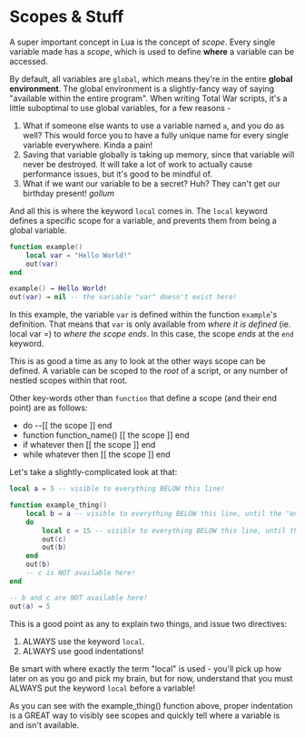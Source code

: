 # Scopes & Stuff

A super important concept in Lua is the concept of *scope*. Every single variable made has a *scope*, which is used to define **where** a variable can be accessed.

By default, all variables are `global`, which means they're in the entire **global environment**. The global environment is a slightly-fancy way of saying "available within the entire program". When writing Total War scripts, it's a little suboptimal to use global variables, for a few reasons -

1) What if someone else wants to use a variable named `a`, and you do as well? This would force you to have a fully unique name for every single variable everywhere. Kinda a pain!
2) Saving that variable globally is taking up memory, since that variable will never be destroyed. It will take a lot of work to actually cause performance issues, but it's good to be mindful of.
3) What if we want our variable to be a secret? Huh? They can't get our birthday present! *gollum*

And all this is where the keyword `local` comes in. The `local` keyword defines a specific scope for a variable, and prevents them from being a global variable.

```lua
function example()
    local var = "Hello World!"
    out(var)
end

example() → Hello World!
out(var) → nil -- the variable "var" doesn't exist here!
```

In this example, the variable `var` is defined within the function `example`'s definition. That means that `var` is only available from *where it is defined* (ie. local var =) to *where the scope ends*. In this case, the scope *ends* at the `end` keyword.

This is as good a time as any to look at the other ways scope can be defined. A variable can be scoped to the *root* of a script, or any number of nestled scopes within that root.

Other key-words other than `function` that define a scope (and their end point) are as follows:
- do --[[ the scope ]] end
- function function_name() [[ the scope ]] end
- if whatever then [[ the scope ]] end
- while whatever then [[ the scope ]] end

Let's take a slightly-complicated look at that:
```lua
local a = 5 -- visible to everything BELOW this line!

function example_thing()
    local b = a -- visible to everything BELOW this line, until the "end" that matches "function"
    do 
        local c = 15 -- visible to everything BELOW this line, until the "end" that matches "do"
        out(c)
        out(b) 
    end
    out(b)
    -- c is NOT available here!
end

-- b and c are NOT available here!
out(a) → 5
```

This is a good point as any to explain two things, and issue two directives:
1) ALWAYS use the keyword `local`.
2) ALWAYS use good indentations!

Be smart with where exactly the term "local" is used - you'll pick up how later on as you go and pick my brain, but for now, understand that you must ALWAYS put the keyword `local` before a variable!

As you can see with the example_thing() function above, proper indentation is a GREAT way to visibly see scopes and quickly tell where a variable is and isn't available.